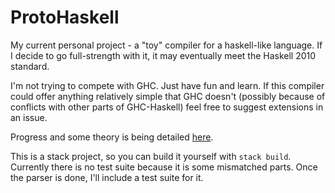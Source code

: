 # ProtoHaskell

My current personal project - a "toy" compiler for a haskell-like language. If I decide to go full-strength with it, it may eventually meet the Haskell 2010 standard.

I'm not trying to compete with GHC. Just have fun and learn. If this compiler could offer anything relatively simple that GHC doesn't (possibly because of conflicts with other parts of GHC-Haskell) feel free to suggest extensions in an issue.

Progress and some theory is being detailed [here](https://github.com/JKTKops/Write-You-a-Haskell-2).

This is a stack project, so you can build it yourself with `stack build`. Currently there is no test suite because it is some mismatched parts. Once the parser is done, I'll include a test suite for it.
